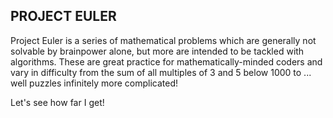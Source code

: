 ## PROJECT EULER

Project Euler is a series of mathematical problems which are generally not solvable by brainpower alone, but more are intended to be tackled with algorithms.  These are great practice for mathematically-minded coders and vary in difficulty from the sum of all multiples of 3 and 5 below 1000 to ... well puzzles infinitely more complicated!  

Let's see how far I get!
